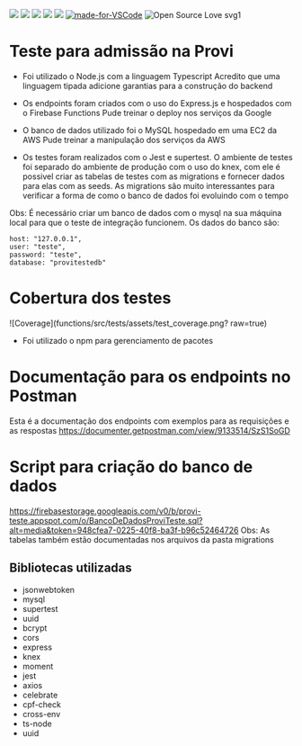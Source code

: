 ![](https://img.shields.io/github/last-commit/Leonardocpn/provi-teste.svg?color=red)
![](https://img.shields.io/github/languages/top/Leonardocpn/provi-teste.svg?color=yellow)
![](https://img.shields.io/github/languages/count/Leonardocpn/provi-teste.svg?color=lightgrey)
![](https://img.shields.io/github/languages/code-size/Leonardocpn/provi-teste.svg)
![](https://img.shields.io/github/repo-size/Leonardocpn/provi-teste?color=blueviolet)
[![made-for-VSCode](https://img.shields.io/badge/Made%20for-VSCode-1f425f.svg)](https://code.visualstudio.com/)
![Open Source Love svg1](https://badges.frapsoft.com/os/v1/open-source.svg?v=103)

# Teste para admissão na Provi

- Foi utilizado o Node.js com a linguagem Typescript
  Acredito que uma linguagem tipada adicione garantias para a construção do backend

- Os endpoints foram criados com o uso do Express.js e hospedados com o Firebase Functions
  Pude treinar o deploy nos serviços da Google

- O banco de dados utilizado foi o MySQL hospedado em uma EC2 da AWS
  Pude treinar a manipulação dos serviços da AWS

- Os testes foram realizados com o Jest e supertest. O ambiente de testes foi separado do
  ambiente de produção com o uso do knex, com ele é possivel criar as tabelas de testes com
  as migrations e fornecer dados para elas com as seeds. As migrations são muito interessantes
  para verificar a forma de como o banco de dados foi evoluindo com o tempo

Obs: É necessário criar um banco de dados com o mysql na sua máquina local para que o teste de
integração funcionem. Os dados do banco são:

    host: "127.0.0.1",
    user: "teste",
    password: "teste",
    database: "provitestedb"

# Cobertura dos testes

![Coverage](functions/src/tests/assets/test_coverage.png? raw=true)

- Foi utilizado o npm para gerenciamento de pacotes

# Documentação para os endpoints no Postman

Esta é a documentação dos endpoints com exemplos para as requisições e as respostas
https://documenter.getpostman.com/view/9133514/SzS1SoGD

# Script para criação do banco de dados

https://firebasestorage.googleapis.com/v0/b/provi-teste.appspot.com/o/BancoDeDadosProviTeste.sql?alt=media&token=948cfea7-0225-40f8-ba3f-b96c52464726
Obs: As tabelas também estão documentadas nos arquivos da
pasta migrations

## Bibliotecas utilizadas

- jsonwebtoken
- mysql
- supertest
- uuid
- bcrypt
- cors
- express
- knex
- moment
- jest
- axios
- celebrate
- cpf-check
- cross-env
- ts-node
- uuid
